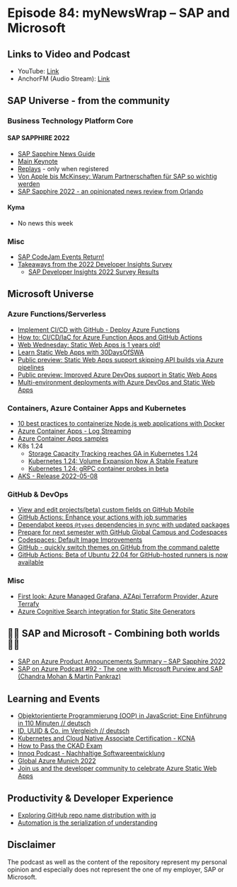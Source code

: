 # Episode 84: myNewsWrap – SAP and Microsoft

## Links to Video and Podcast

* YouTube: [Link](https://youtu.be/vOzrR9BpzCI)
* AnchorFM (Audio Stream): [Link](https://anchor.fm/christian-lechner/episodes/myNewsWrap--SAP-and-Microsoft-Episode-83-incl--SAP-SAPPHIRE-2022-e1ih2k0)

## SAP Universe - from the community

### Business Technology Platform Core

#### SAP SAPPHIRE 2022

* [SAP Sapphire News Guide](https://www.sap.com/about/events/sapphire/news-guide.html)
* [Main Keynote](https://youtu.be/wkWfB2XAqks)
* [Replays](https://go3.events.sap.com/sapsapphire/virtual/reg/flow/sap/sapsapphire/portal/page/homepage) - only when registered
* [Von Apple bis McKinsey: Warum Partnerschaften für SAP so wichtig werden](https://app.handelsblatt.com/technik/it-internet/softwarehersteller-von-apple-bis-mckinsey-warum-partnerschaften-fuer-sap-so-wichtig-werden/28327514.html)
* [SAP Sapphire 2022 - an opinionated news review from Orlando](https://diginomica.com/sap-sapphire-2022-opinionated-news-review-orlando)

#### Kyma

* No news this week

### Misc

* [SAP CodeJam Events Return!](https://blogs.sap.com/2022/05/10/sap-codejam-events-return/)
* [Takeaways from the 2022 Developer Insights Survey ](https://blogs.sap.com/2022/05/13/takeaways-from-the-2022-developer-insights-survey/)
  * [SAP Developer Insights 2022 Survey Results](https://developers.sap.com/insights-survey-results-2022.html)

## Microsoft Universe

### Azure Functions/Serverless

* [Implement CI/CD with GitHub - Deploy Azure Functions](https://dev.to/pwd9000/implement-cicd-with-github-deploy-azure-functions-3kma)
* [How to: CI/CD/IaC for Azure Function Apps and GitHub Actions](https://youtu.be/36R1pzPuLvs)
* [Web Wednesday: Static Web Apps is 1 years old!](https://youtu.be/8SPGneTG28s)
* [Learn Static Web Apps with 30DaysOfSWA](https://dev.to/azure/01-introducing-static-web-apps-58hd)
* [Public preview: Static Web Apps support skipping API builds via Azure pipelines](https://azure.microsoft.com/updates/public-preview-static-web-apps-support-skipping-api-builds-via-azure-pipelines/?WT.mc_id=AZ-MVP-5004195)
* [Public preview: Improved Azure DevOps support in Static Web Apps](https://azure.microsoft.com/updates/public-preview-improved-azure-devops-support-in-static-web-apps-2/?WT.mc_id=AZ-MVP-5004195)
* [Multi-environment deployments with Azure DevOps and Static Web Apps](https://youtu.be/4JkfeZp7aDk)

### Containers, Azure Container Apps and Kubernetes

* [10 best practices to containerize Node.js web applications with Docker](https://snyk.io/blog/10-best-practices-to-containerize-nodejs-web-applications-with-docker/)
* [Azure Container Apps - Log Streaming](https://docs.microsoft.com/azure/container-apps/observability?tabs=bash#log-streaming?WT.mc_id=AZ-MVP-5004195)
* [Azure Container Apps samples](https://docs.microsoft.com/azure/container-apps/samples?WT.mc_id=AZ-MVP-5004195)
* K8s 1.24
  * [Storage Capacity Tracking reaches GA in Kubernetes 1.24](https://kubernetes.io/blog/2022/05/06/storage-capacity-ga/)
  * [Kubernetes 1.24: Volume Expansion Now A Stable Feature](https://kubernetes.io/blog/2022/05/05/volume-expansion-ga/)
  * [Kubernetes 1.24: gRPC container probes in beta](https://kubernetes.io/blog/2022/05/13/grpc-probes-now-in-beta/)
* [AKS - Release 2022-05-08](https://github.com/Azure/AKS/releases/tag/2022-05-08)

### GitHub & DevOps

* [View and edit projects(beta) custom fields on GitHub Mobile](https://github.blog/changelog/2022-05-09-view-and-edit-projectsbeta-custom-fields-on-github-mobile/)
* [GitHub Actions: Enhance your actions with job summaries](https://github.blog/changelog/2022-05-09-github-actions-enhance-your-actions-with-job-summaries/)
* [Dependabot keeps `@types` dependencies in sync with updated packages](https://github.blog/changelog/2022-05-10-dependabot-keeps-types-dependencies-in-sync-with-updated-packages/)
* [Prepare for next semester with GitHub Global Campus and Codespaces](https://github.blog/2022-05-09-prepare-for-next-semester-with-github-global-campus-and-codespaces/)
* [Codespaces: Default Image Improvements](https://github.blog/changelog/2022-05-10-codespaces-default-image-improvements/)
* [GitHub - quickly switch themes on GitHub from the command palette](https://www.linkedin.com/posts/github_github-command-palette-activity-6929123532442390528-a7hJ?utm_source=linkedin_share&utm_medium=member_desktop_web)
* [GitHub Actions: Beta of Ubuntu 22.04 for GitHub-hosted runners is now available](https://github.blog/changelog/2022-05-10-github-actions-beta-of-ubuntu-22-04-for-github-hosted-runners-is-now-available/)

### Misc

* [First look: Azure Managed Grafana, AZApi Terraform Provider, Azure Terrafy](https://youtu.be/6qzKOaeCpBw)
* [Azure Cognitive Search integration for Static Site Generators](https://www.thorsten-hans.com/azure-search-integration-for-static-site-generators/)

## 🐱‍👤 SAP and Microsoft - Combining both worlds 🐱‍👤

* [SAP on Azure Product Announcements Summary – SAP Sapphire 2022](https://techcommunity.microsoft.com/t5/running-sap-applications-on-the/sap-on-azure-product-announcements-summary-sap-sapphire-2022/ba-p/3346496)
* [SAP on Azure Podcast #92 - The one with Microsoft Purview and SAP (Chandra Mohan & Martin Pankraz)](https://youtu.be/4D2-RGPtt48)

## Learning and Events

* [Objektorientierte Programmierung (OOP) in JavaScript: Eine Einführung in 110 Minuten // deutsch](https://youtu.be/bV1PG_LPegE)
* [ID, UUID & Co. im Vergleich // deutsch](https://youtu.be/cEWlm-iXeF8)
* [Kubernetes and Cloud Native Associate Certification - KCNA](https://github.com/edithturn/KCNA-training)
* [How to Pass the CKAD Exam](https://blog.getambassador.io/how-to-pass-the-ckad-exam-f8ca180ee853)
* [Innoq Podcast - Nachhaltige Softwareentwicklung](https://www.innoq.com/de/podcast/105-nachhaltige-softwareentwicklung/)
* [Global Azure Munich 2022](https://youtu.be/lImbGRB8Mpk)
* [Join us and the developer community to celebrate Azure Static Web Apps](https://azure.microsoft.com/blog/join-us-and-the-developer-community-to-celebrate-azure-static-web-apps/)

## Productivity & Developer Experience

* [Exploring GitHub repo name distribution with jq](https://qmacro.org/blog/posts/2022/05/07/exploring-github-repo-name-distribution-with-jq/)
* [Automation is the serialization of understanding](https://changelog.com/posts/automation-is-the-serialization-of-understanding)

## Disclaimer

The podcast as well as the content of the repository represent my personal opinion and especially does not represent the one of my employer, SAP or Microsoft.
